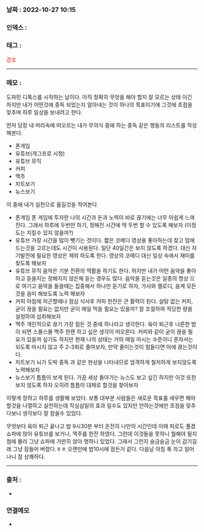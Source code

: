 ### 날짜 :  2022-10-27 10:15

### 인덱스 :

### 태그 :
<span style="color: red">강조</span>

----

### 메모 :

도파민 디톡스를 시작하는 날이다.
아직 정확히 무엇을 해야 할지 잘 모르는 상태 이긴 하지만
내가 어떤것에 중독 되었는지 알아내는 것이 하나의 목표이기에
그것에 초점을 맞추며 하루 일상을 보내려고 한다.

먼저 당장 내 머리속에 떠오르는 
내가 무의식 중에 하는 중독 같은 행동의 리스트를 작성해본다.
- 폰게임
- 유튜브(개그프로 시청)
- 유튜브 뮤직
- 커피
- 맥주
- 차트보기
- 뉴스보기

이 중에 내가 실천으로 옮길것을 적어본다

- 폰게임 
폰 게임에 투자한 나의 시간과 돈과 노력이 바로 끊기에는 너무 아쉽게 느껴진다.
그래서 하루에 두번만 하기, 정해진 시간에 딱 두번 할 수 있도록 해보자 (이정도는 지킬수 있지 않을까?)
- 유튜브
가장 시간을 많이 뺏기는 것이다. 짧은 코메디 영상을 좋아하는데 찾고 맘에 드는것을 고르는데도 시간이 사용된다. 일단 40일간은 보지 않도록 하겠다. 대신 자기발전에 필요한 영상은 제외 하도록 한다.
영상의 코메디 대신 일상 속에서 재미를 찾도록 해보자
- 유튜브 뮤직
음악은 기분 전환의 역활을 하기도 한다. 하지만 내가 어떤 음악을 좋아하고 듣을지는 정해지지 않은채 
듣는 경우도 많다. 음악을 듣는것은 일종의 명상 으로 여기고 음악을 들을때는 집중해서 하나만 듣기로 하자, 가사와 멜로디, 음계 모든것을 음미 해보도록 노력 해보자
- 커피
아침에 피곤할때나 점심 식사후 커피 한잔은 큰 활력이 된다.
설탕 없는 커피, 굳이 끊을 필요는 없지만 굳이 매일 먹을 필요는 있을까? 
잘 조절하여 적당한 량을 설정하여 섭취해보자
- 맥주
개인적으로 끊기 가장 힘든 것 중에 하나라고 생각한다.
육아 퇴근후 나른한 밤이 되면 스물스물 맥주 한캔 하고 싶은 생각이 떠오른다.
커피와 같이 굳이 끊을 필요가 있을까 싶기도 하지만 현재 나의 상태는 거의 매일 마시는 수준이니
혼자서는 되도록 마시지 않고 주 2-3회로 줄여보자, 만약 줄이는것이 힘들다면 아에 끊는것이다. 
- 차트보기
뇌가 도박 중독 과 같은 현상을 나타내므로 엄격하게 철저하게 보지않도록 노력해보자
- 뉴스보기
틈틈이 보게 된다. 
가끔 세상 돌아가는 뉴스도 보고 싶긴 하지만 이것 또한 보지 않도록 하자
오히려 틈틈이 대체로 할것을 찾아보자

이렇게 정하고 하루를 생활해 보았다.
보통 대부분 사람들은 새로운 목표를 세우면 해야할것을 나열하고 실천하는데
작심삼일의 효과 일수도 있지만 안하는것에만 초점을 맞추다보니
생각보다 잘 참을수 있었다.

무엇보다 육아 퇴근 끝나고 밤 9시30분 부터 온전히 나만의 시간인데
이때 피로도 풀겸 쇼파에 앉아 유튜브를 보거나, 맥주를 한잔 하였다.
그런데 이것들을 못하니 뭘해야 될지 첨에 몰라 그냥 쇼파에 가만히 앉아 
멍하니 있었다. 그래서 그런지 슬금슬금 눈이 감기길래 그냥 잠들어 버렸다.ㅎㅎ
오랜만에 밤10시에 잠든거 같다.
다음날 아침 푹 자고 일어나니 참 상쾌하다.


----
### 출처 :
-


### 연결메모
-








